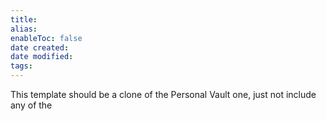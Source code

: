 ```yaml
---
title: 
alias: 
enableToc: false
date created: 
date modified: 
tags:
---
```


This template should be a clone of the Personal Vault one, just not include any of the 